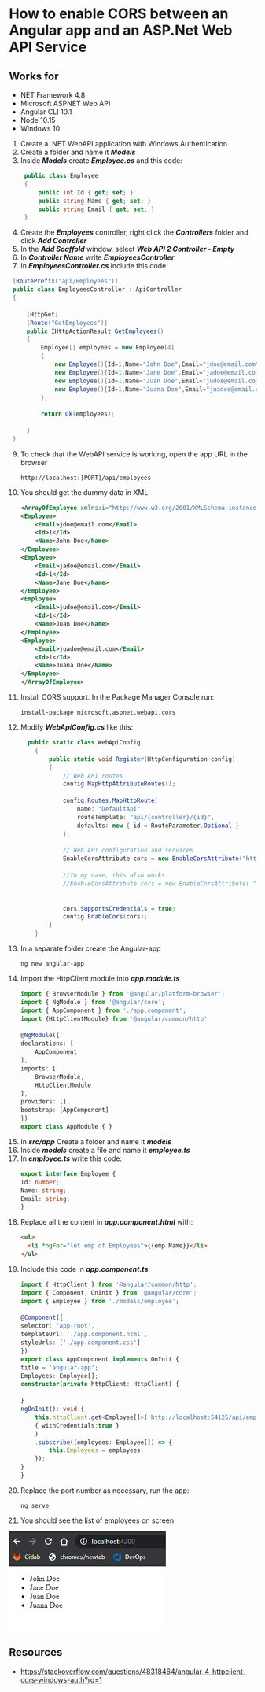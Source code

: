 # How to enable CORS between an Angular app and an ASP.Net Web API Service
## Works for
* NET Framework 4.8
* Microsoft ASPNET Web API 
* Angular CLI 10.1
* Node 10.15
* Windows 10

1. Create a .NET WebAPI application with Windows Authentication
2. Create a folder and name it ***Models***
3. Inside ***Models*** create ***Employee.cs*** and this code:
   ```csharp
    public class Employee
    {
        public int Id { get; set; }
        public string Name { get; set; }
        public string Email { get; set; }
    }
   ```
5. Create the ***Employees*** controller, right click the ***Controllers*** folder and click ***Add Controller***
6. In the ***Add Scaffold*** window, select ***Web API 2 Controller - Empty***
7. In ***Controller Name*** write ***EmployeesController***
8.  In ***EmployeesController.cs*** include this code:
   ```csharp
    [RoutePrefix("api/Employees")]
    public class EmployeesController : ApiController
    {

        [HttpGet]
        [Route("GetEmployees")]
        public IHttpActionResult GetEmployees()
        {
            Employee[] employees = new Employee[4]
            {
                new Employee(){Id=1,Name="John Doe",Email="jdoe@email.com"},
                new Employee(){Id=1,Name="Jane Doe",Email="jadoe@email.com"},
                new Employee(){Id=1,Name="Juan Doe",Email="judoe@email.com"},
                new Employee(){Id=1,Name="Juana Doe",Email="juadoe@email.com"}
            };

            return Ok(employees);

        }
    }

   ```    
9. To check that the WebAPI service is working, open the app URL in the browser
    ```
    http://localhost:[PORT]/api/employees   
    ```
10. You should get the dummy data in XML
    ```xml
    <ArrayOfEmployee xmlns:i="http://www.w3.org/2001/XMLSchema-instance" xmlns="http://schemas.datacontract.org/2004/07/WebService.Models">
    <Employee>
        <Email>jdoe@email.com</Email>
        <Id>1</Id>
        <Name>John Doe</Name>
    </Employee>
    <Employee>
        <Email>jadoe@email.com</Email>
        <Id>1</Id>
        <Name>Jane Doe</Name>
    </Employee>
    <Employee>
        <Email>judoe@email.com</Email>
        <Id>1</Id>
        <Name>Juan Doe</Name>
    </Employee>
    <Employee>
        <Email>juadoe@email.com</Email>
        <Id>1</Id>
        <Name>Juana Doe</Name>
    </Employee>
    </ArrayOfEmployee>
    ```    
11. Install CORS support. In the Package Manager Console run:
    ```
    install-package microsoft.aspnet.webapi.cors
    ```
12. Modify ***WebApiConfig.cs*** like this:
    ```csharp
      public static class WebApiConfig
        {
            public static void Register(HttpConfiguration config)
            {
                // Web API routes
                config.MapHttpAttributeRoutes();

                config.Routes.MapHttpRoute(
                    name: "DefaultApi",
                    routeTemplate: "api/{controller}/{id}",
                    defaults: new { id = RouteParameter.Optional }
                );

                // Web API configuration and services
                EnableCorsAttribute cors = new EnableCorsAttribute("http://localhost:4200", "Accept, Origin, Content-Type, X-Auth-Token, cache-control, x-requested-with", "GET, POST ,PATCH, PUT, DELETE, OPTIONS");

                //In my case, this also works
                //EnableCorsAttribute cors = new EnableCorsAttribute( "*" ...
                

                cors.SupportsCredentials = true;
                config.EnableCors(cors);
            }
        }
    ```    
13. In a separate folder create the Angular-app    
    ```
    ng new angular-app
    ```
14. Import the HttpClient module into ***app.module.ts***
    ```typescript
    import { BrowserModule } from '@angular/platform-browser';
    import { NgModule } from '@angular/core';
    import { AppComponent } from './app.component';
    import {HttpClientModule} from '@angular/common/http'

    @NgModule({
    declarations: [
        AppComponent
    ],
    imports: [
        BrowserModule,
        HttpClientModule
    ],
    providers: [],
    bootstrap: [AppComponent]
    })
    export class AppModule { }
    ```
15. In ***src/app*** Create a folder and name it ***models***
16. Inside ***models*** create a file and name it ***employee.ts***    
17. In ***employee.ts*** write this code:
    ```typescript
    export interface Employee {
    Id: number;
    Name: string;
    Email: string;
    }
    ```
18. Replace all the content in ***app.component.html*** with:
    ```html
    <ul>
      <li *ngFor="let emp of Employees">{{emp.Name}}</li>
    </ul>
    ```    
19. Include this code in ***app.component.ts***
    ```typescript
    import { HttpClient } from '@angular/common/http';
    import { Component, OnInit } from '@angular/core';
    import { Employee } from './models/employee';

    @Component({
    selector: 'app-root',
    templateUrl: './app.component.html',
    styleUrls: ['./app.component.css']
    })
    export class AppComponent implements OnInit {
    title = 'angular-app';
    Employees: Employee[];
    constructor(private httpClient: HttpClient) {

    }
    ngOnInit(): void {
        this.httpClient.get<Employee[]>('http://localhost:54125/api/employees',
        { withCredentials:true }
        )
        .subscribe((employees: Employee[]) => {
            this.Employees = employees;
        });
    }
    }

    ```    
20. Replace the port number as necessary, run the app:
    ```
    ng serve
    ```    
21. You should see the list of employees on screen
    
![](images/2020-09-21-17-17-58.png)    
## Resources
* https://stackoverflow.com/questions/48318464/angular-4-httpclient-cors-windows-auth?rq=1
